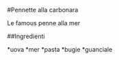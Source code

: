 #Pennette alla carbonara

Le famous penne alla mer

##Ingredienti

*uova
*mer
*pasta
*bugie
*guanciale

